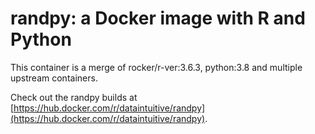 # randpy: a Docker image with R and Python

This container is a merge of rocker/r-ver:3.6.3, python:3.8 and multiple upstream containers.

Check out the randpy builds at [https://hub.docker.com/r/dataintuitive/randpy](https://hub.docker.com/r/dataintuitive/randpy).

